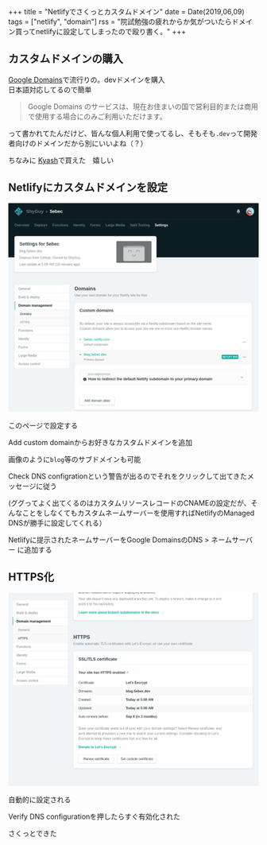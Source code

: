 +++
title = "Netlifyでさくっとカスタムドメイン"
date = Date(2019,06,09)
tags = ["netlify", "domain"]
rss =  "院試勉強の疲れからか気がついたらドメイン買ってnetlifyに設定してしまったので殴り書く。"
+++

## カスタムドメインの購入

[Google Domains](https://domains.google.com)で流行りの。devドメインを購入\
日本語対応してるので簡単

> Google Domains のサービスは、現在お住まいの国で営利目的または商用で使用する場合にのみご利用いただけます。

って書かれてたんだけど、皆んな個人利用で使ってるし、そもそも`.dev`って開発者向けのドメインだから別にいいよね（？）

ちなみに [Kyash](https://kyash.co/)で買えた　嬉しい

## Netlifyにカスタムドメインを設定

![netlify_domain_management](/img/2019-06-09/netlify_domains.png)

このページで設定する  

Add custom domainからお好きなカスタムドメインを追加

画像のように`blog`等のサブドメインも可能  

Check DNS configrationという警告が出るのでそれをクリックして出てきたメッセージに従う

(ググってよく出てくるのはカスタムリソースレコードのCNAMEの設定だが、そんなことをしなくてもカスタムネームサーバーを使用すればNetlifyのManaged DNSが勝手に設定してくれる）

Netlifyに提示されたネームサーバーをGoogle DomainsのDNS > ネームサーバー に追加する  

## HTTPS化

![netlify_https](/img/2019-06-09/netlify_https.png)

自動的に設定される  

Verify DNS configurationを押したらすぐ有効化された

さくっとできた
